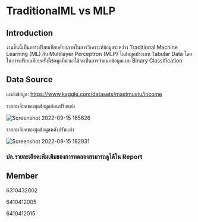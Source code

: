 # TraditionalML vs MLP

## Introduction

งานชิ้นนี้เป็นการเปรียบเทียบศักยภาพในการวิเคราะห์ข้อมูลระหว่าง Traditional Machine Learning (ML) กับ Multilayer Perceptron (MLP) ในข้อมูลประเภท Tabular Data โดยในการเปรียบเทียบครั้งนี้ข้อมูลที่นำมาใช้จะเป็นการจำแนกข้อมูลแบบ Binary Classification 

## Data Source
แหล่งข้อมูล: https://www.kaggle.com/datasets/mastmustu/income

รายละเอียดของชุดข้อมูลก่อนปรับแต่ง

![Screenshot 2022-09-15 165626](https://user-images.githubusercontent.com/94518867/190385191-f73b2880-1aee-471d-830c-3de433459128.jpg)


รายละเอียดของชุดข้อมูลหลังปรับแต่ง

![Screenshot 2022-09-15 182931](https://user-images.githubusercontent.com/94518867/190392710-65d88799-b625-4af1-870f-0f912c31f826.jpg)

### ปล.รายละเอียดเพิ่มเติมของการทดลองสามารถดูได้ใน Report

## Member
6310432002 

6410412005

6410412015
